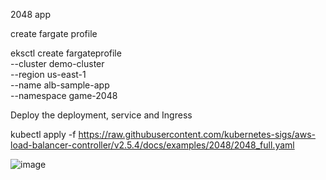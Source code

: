 2048 app

create fargate profile

eksctl create fargateprofile \
    --cluster demo-cluster \
    --region us-east-1 \
    --name alb-sample-app \
    --namespace game-2048

Deploy the deployment, service and Ingress

kubectl apply -f https://raw.githubusercontent.com/kubernetes-sigs/aws-load-balancer-controller/v2.5.4/docs/examples/2048/2048_full.yaml

![image](https://github.com/Ramprasadvaral13/Eks-managed-kubernetes/assets/136104228/9bbfd753-add2-4aee-a59d-c3d702dc69dc)
